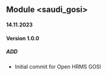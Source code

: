 ## Module <saudi_gosi>
#### 14.11.2023
#### Version 1.0.0
##### ADD
- Initial commit for Open HRMS GOSI

